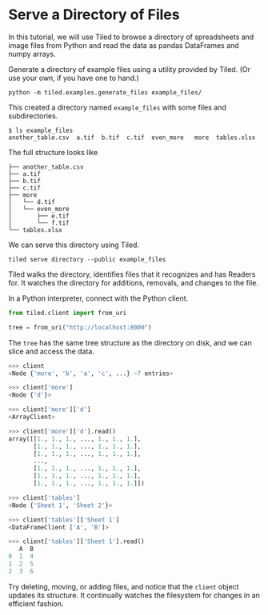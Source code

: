 # Serve a Directory of Files

In this tutorial, we will use Tiled to browse a directory of
spreadsheets and image files from Python and read the data as pandas
DataFrames and numpy arrays.

Generate a directory of example files using a utility provided by Tiled.
(Or use your own, if you have one to hand.)

```
python -m tiled.examples.generate_files example_files/
```

This created a directory named ``example_files`` with some files and subdirectories.

```
$ ls example_files
another_table.csv  a.tif  b.tif  c.tif  even_more	more  tables.xlsx
```

The full structure looks like

```
├── another_table.csv
├── a.tif
├── b.tif
├── c.tif
├── more
│   └── d.tif
│   └── even_more
│       ├── e.tif
│       └── f.tif
└── tables.xlsx
```

We can serve this directory using Tiled.

```
tiled serve directory --public example_files
```

Tiled walks the directory, identifies files that it recognizes and has
Readers for. It watches the directory for additions, removals, and changes to
the file.

In a Python interpreter, connect with the Python client.

```python
from tiled.client import from_uri

tree = from_uri("http://localhost:8000")
```

The ``tree`` has the same tree structure as the directory on
disk, and we can slice and access the data.

```python
>>> client
<Node {'more', 'b', 'a', 'c', ...} ~7 entries>

>>> client['more']
<Node {'d'}>

>>> client['more']['d']
<ArrayClient>

>>> client['more']['d'].read()
array([[1., 1., 1., ..., 1., 1., 1.],
       [1., 1., 1., ..., 1., 1., 1.],
       [1., 1., 1., ..., 1., 1., 1.],
       ...,
       [1., 1., 1., ..., 1., 1., 1.],
       [1., 1., 1., ..., 1., 1., 1.],
       [1., 1., 1., ..., 1., 1., 1.]])

>>> client['tables']
<Node {'Sheet 1', 'Sheet 2'}>

>>> client['tables']['Sheet 1']
<DataFrameClient ['A', 'B']>

>>> client['tables']['Sheet 1'].read()
   A  B
0  1  4
1  2  5
2  3  6
```

Try deleting, moving, or adding files, and notice that the ``client`` object
updates its structure. It continually watches the filesystem for changes in an
efficient fashion.
